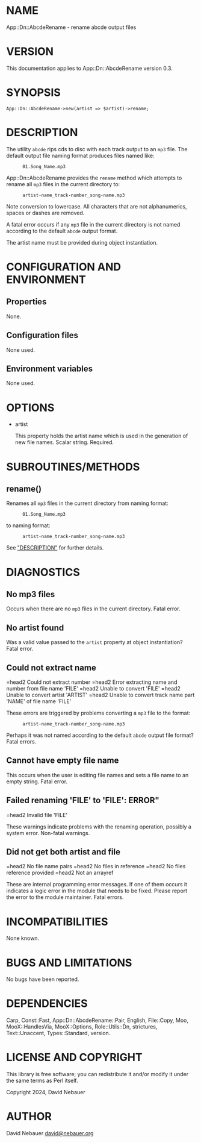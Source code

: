 # NAME

App::Dn::AbcdeRename - rename abcde output files

# VERSION

This documentation applies to App::Dn::AbcdeRename version 0.3.

# SYNOPSIS

    App::Dn::AbcdeRename->new(artist => $artist)->rename;

# DESCRIPTION

The utility `abcde` rips cds to disc with each track output to an `mp3` file.
The default output file naming format produces files named like:

          01.Song_Name.mp3

App::Dn::AbcdeRename provides the `rename` method which attempts to rename all
`mp3` files in the current directory to:

          artist-name_track-number_song-name.mp3

Note conversion to lowercase. All characters that are not alphanumerics, spaces
or dashes are removed.

A fatal error occurs if any `mp3` file in the current directory is not named
according to the default `abcde` output format.

The artist name must be provided during object instantiation.

# CONFIGURATION AND ENVIRONMENT

## Properties

None.

## Configuration files

None used.

## Environment variables

None used.

# OPTIONS

- artist

    This property holds the artist name which is used in the generation of new
    file names. Scalar string. Required.

# SUBROUTINES/METHODS

## rename()

Renames all `mp3` files in the current directory from naming format:

          01.Song_Name.mp3

to naming format:

          artist-name_track-number_song-name.mp3

See ["DESCRIPTION"](#description) for further details.

# DIAGNOSTICS

## No mp3 files

Occurs when there are no `mp3` files in the current directory.
Fatal error.

## No artist found

Was a valid value passed to the `artist` property at object instantiation?
Fatal error.

## Could not extract name
=head2 Could not extract number
=head2 Error extracting name and number from file name 'FILE'
=head2 Unable to convert 'FILE'
=head2 Unable to convert artist 'ARTIST'
=head2 Unable to convert track name part 'NAME' of file name 'FILE'

These errors are triggered by problems converting a `mp3` file to the format:

          artist-name_track-number_song-name.mp3

Perhaps it was not named according to the default `abcde` output file format?
Fatal errors.

## Cannot have empty file name

This occurs when the user is editing file names and sets a file name to an
empty string.
Fatal error.

## Failed renaming 'FILE' to 'FILE': ERROR"
=head2 Invalid file 'FILE'

These warnings indicate problems with the renaming operation, possibly a system
error.
Non-fatal warnings.

## Did not get both artist and file
=head2 No file name pairs
=head2 No files in reference
=head2 No files reference provided
=head2 Not an arrayref

These are internal programming error messages.
If one of them occurs it indicates a logic error in the module that needs to be
fixed.
Please report the error to the module maintainer.
Fatal errors.

# INCOMPATIBILITIES

None known.

# BUGS AND LIMITATIONS

No bugs have been reported.

# DEPENDENCIES

Carp, Const::Fast, App::Dn::AbcdeRename::Pair, English, File::Copy, Moo,
MooX::HandlesVia, MooX::Options, Role::Utils::Dn, strictures, Text::Unaccent,
Types::Standard, version.

# LICENSE AND COPYRIGHT

This library is free software; you can redistribute it and/or modify
it under the same terms as Perl itself.

Copyright 2024, David Nebauer

# AUTHOR

David Nebauer <david@nebauer.org>
